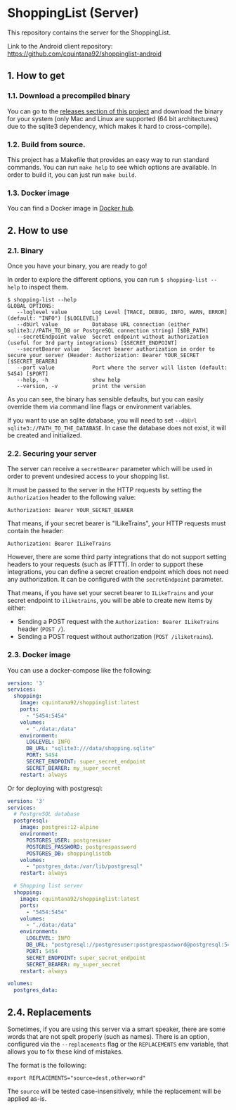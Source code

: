 # ShoppingList (Server)

This repository contains the server for the ShoppingList.

Link to the Android client repository: https://github.com/cquintana92/shoppinglist-android

## 1. How to get

### 1.1. Download a precompiled binary
You can go to the [releases section of this project](https://github.com/cquintana92/shoppinglist-server/releases) and download the binary for your system (only Mac and Linux are supported (64 bit architectures) due to the sqlite3 dependency, which makes it hard to cross-compile).

### 1.2. Build from source.
This project has a Makefile that provides an easy way to run standard commands. You can run `make help` to see which options are available.
In order to build it, you can just run `make build`.

### 1.3. Docker image
You can find a Docker image in [Docker hub](https://hub.docker.com/r/cquintana92/shoppinglist).

## 2. How to use

### 2.1. Binary
Once you have your binary, you are ready to go!

In order to explore the different options, you can run `$ shopping-list --help` to inspect them.

```
$ shopping-list --help
GLOBAL OPTIONS:
   --loglevel value        Log Level [TRACE, DEBUG, INFO, WARN, ERROR] (default: "INFO") [$LOGLEVEL]
   --dbUrl value           Database URL connection (either sqlite3://PATH_TO_DB or PostgreSQL connection string) [$DB_PATH]
   --secretEndpoint value  Secret endpoint without authorization (useful for 3rd party integrations) [$SECRET_ENDPOINT]
   --secretBearer value    Secret bearer authorization in order to secure your server (Header: Authorization: Bearer YOUR_SECRET [$SECRET_BEARER]
   --port value            Port where the server will listen (default: 5454) [$PORT]
   --help, -h              show help
   --version, -v           print the version
```

As you can see, the binary has sensible defaults, but you can easily override them via command line flags or environment variables.

If you want to use an sqlite database, you will need to set `--dbUrl sqlite3://PATH_TO_THE_DATABASE`. In case the database does not exist, it will be created and initialized.

### 2.2. Securing your server

The server can receive a `secretBearer` parameter which will be used in order to prevent undesired access to your shopping list.

It must be passed to the server in the HTTP requests by setting the `Authorization` header to the following value:

```
Authorization: Bearer YOUR_SECRET_BEARER
```

That means, if your secret bearer is "ILikeTrains", your HTTP requests must contain the header:

```
Authorization: Bearer ILikeTrains
```

However, there are some third party integrations that do not support setting headers to your requests (such as IFTTT). In order to support these integrations, you can define a secret creation endpoint which does not need any authorization. It can be configured with the `secretEndpoint` parameter. 

That means, if you have set your secret bearer to `ILikeTrains` and your secret endpoint to `iliketrains`, you will be able to create new items by either:

- Sending a POST request with the `Authorization: Bearer ILikeTrains` header (`POST /`).
- Sending a POST request without authorization (`POST /iliketrains`).
 

### 2.3. Docker image
You can use a docker-compose like the following:

```yaml
version: '3'
services:
  shopping:
    image: cquintana92/shoppinglist:latest
    ports:
      - "5454:5454"
    volumes:
      - "./data:/data"
    environment:
      LOGLEVEL: INFO
      DB_URL: "sqlite3:///data/shopping.sqlite"
      PORT: 5454
      SECRET_ENDPOINT: super_secret_endpoint
      SECRET_BEARER: my_super_secret
    restart: always
```

Or for deploying with postgresql:

```yaml
version: '3'
services:
  # PostgreSQL database
  postgresql:
    image: postgres:12-alpine
    environment:
      POSTGRES_USER: postgresuser
      POSTGRES_PASSWORD: postgrespassword
      POSTGRES_DB: shoppinglistdb
    volumes:
      - "postgres_data:/var/lib/postgresql"
    restart: always

  # Shopping list server
  shopping:
    image: cquintana92/shoppinglist:latest
    ports:
      - "5454:5454"
    volumes:
      - "./data:/data"
    environment:
      LOGLEVEL: INFO
      DB_URL: "postgresql://postgresuser:postgrespassword@postgresql:5432/shoppinglistdb?sslmode=disable"
      PORT: 5454
      SECRET_ENDPOINT: super_secret_endpoint
      SECRET_BEARER: my_super_secret
    restart: always

volumes:
  postgres_data:
```

## 2.4. Replacements

Sometimes, if you are using this server via a smart speaker, there are some words that are not spelt properly (such as names). There is an option, configured via the `--replacements` flag or the `REPLACEMENTS` env variable, that allows you to fix these kind of mistakes.

The format is the following:

```
export REPLACEMENTS="source=dest,other=word"
```

The `source` will be tested case-insensitively, while the replacement will be applied as-is.
